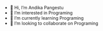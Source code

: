 - 👋 Hi, I’m Andika Pangestu
- 👀 I’m interested in Programing
- 🌱 I’m currently learning Programing
- 💞️ I’m looking to collaborate on Programing


<!---
andika262/andika262 is a ✨ special ✨ repository because its `README.md` (this file) appears on your GitHub profile.
You can click the Preview link to take a look at your changes.
--->
